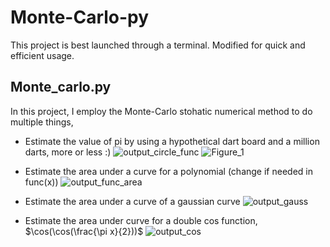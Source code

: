 # Monte-Carlo-py
This project is best launched through a terminal. Modified for quick and efficient usage.

## Monte_carlo.py
In this project, I employ the Monte-Carlo stohatic numerical method to do multiple things,
- Estimate the value of pi by using a hypothetical dart board and a million darts, more or less :)
![output_circle_func](https://github.com/Seffy04/Monte-Carlo-py/assets/153780081/05696c92-a257-440e-b27c-26968276a061)
![Figure_1](https://github.com/Seffy04/Monte-Carlo-py/assets/153780081/0012fcbd-bb53-49bc-88e7-f6db1f2182fe)

- Estimate the area under a curve for a polynomial (change if needed in func(x))
![output_func_area](https://github.com/Seffy04/Monte-Carlo-py/assets/153780081/08097fef-0657-436c-bd48-a0c53d01deec)

- Estimate the area under a curve of a gaussian curve
![output_gauss](https://github.com/Seffy04/Monte-Carlo-py/assets/153780081/b53d72c2-9067-4038-a2ef-b623705e7516)

- Estimate the area under curve for a double cos function, $\cos(\cos(\frac{\pi x}{2}))$
![output_cos](https://github.com/Seffy04/Monte-Carlo-py/assets/153780081/ddc8ef86-c025-4cd5-b558-22669e8bad01)

